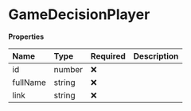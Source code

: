 # GameDecisionPlayer

**Properties**

| Name     | Type   | Required | Description |
| :------- | :----- | :------- | :---------- |
| id       | number | ❌       |             |
| fullName | string | ❌       |             |
| link     | string | ❌       |             |

<!-- This file was generated by liblab | https://liblab.com/ -->
